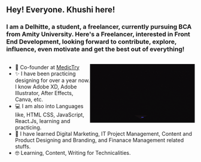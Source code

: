 ## Hey! Everyone. Khushi here!

### I am a Delhitte, a student, a freelancer, currently pursuing BCA from Amity University. Here's a Freelancer, interested in Front End Development, looking forward to contribute, explore, influence, even motivate  and get the best out of everything!

##

<!---------------------------------- Gif ------------------------------------------>

<img align="right" src="./assets/coder.gif" width="280" alt="coder_girl_gif">

<!-------------------------------- Short Bio -------------------------------------->
<ul align="left">
    <li>🏢 Co-founder at <a href="https://github.com/Medictry">MedicTry</a></li>
    <li>✨ I have been practicing designing for over a year now. I know Adobe XD, Adobe Illustrator, After Effects, Canva, etc.</li>
    <li>💻 I am also into Languages like, HTML CSS, JavaScript, React.Js, learning and practicing.</li>
    <li>🍁 I have learned Digital Marketing, IT Project Management, Content and Product Designing and Branding, and Finanace Management related stuffs.</li>
    <li>🤓 Learning, Content, Writing for Technicalities.</li>
</ul>